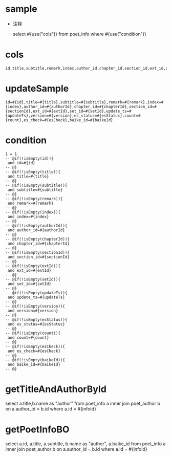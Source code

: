 
sample
===
* 注释

	select #{use("cols")} from poet_info  where  #{use("condition")}

cols
===
	id,title,subtitle,remark,index,author_id,chapter_id,section_id,ext_id,set_id,update_ts,version,es_status,count,es_check,baike_id

updateSample
===
	
	id=#{id},title=#{title},subtitle=#{subtitle},remark=#{remark},index=#{index},author_id=#{authorId},chapter_id=#{chapterId},section_id=#{sectionId},ext_id=#{extId},set_id=#{setId},update_ts=#{updateTs},version=#{version},es_status=#{esStatus},count=#{count},es_check=#{esCheck},baike_id=#{baikeId}

condition
===

	1 = 1  
	-- @if(!isEmpty(id)){
	 and id=#{id}
	-- @}
	-- @if(!isEmpty(title)){
	 and title=#{title}
	-- @}
	-- @if(!isEmpty(subtitle)){
	 and subtitle=#{subtitle}
	-- @}
	-- @if(!isEmpty(remark)){
	 and remark=#{remark}
	-- @}
	-- @if(!isEmpty(index)){
	 and index=#{index}
	-- @}
	-- @if(!isEmpty(authorId)){
	 and author_id=#{authorId}
	-- @}
	-- @if(!isEmpty(chapterId)){
	 and chapter_id=#{chapterId}
	-- @}
	-- @if(!isEmpty(sectionId)){
	 and section_id=#{sectionId}
	-- @}
	-- @if(!isEmpty(extId)){
	 and ext_id=#{extId}
	-- @}
	-- @if(!isEmpty(setId)){
	 and set_id=#{setId}
	-- @}
	-- @if(!isEmpty(updateTs)){
	 and update_ts=#{updateTs}
	-- @}
	-- @if(!isEmpty(version)){
	 and version=#{version}
	-- @}
	-- @if(!isEmpty(esStatus)){
	 and es_status=#{esStatus}
	-- @}
	-- @if(!isEmpty(count)){
	 and count=#{count}
	-- @}
	-- @if(!isEmpty(esCheck)){
	 and es_check=#{esCheck}
	-- @}
	-- @if(!isEmpty(baikeId)){
	 and baike_id=#{baikeId}
	-- @}
	
getTitleAndAuthorById
===
select a.title,b.name as "author" from poet_info a inner join poet_author b on a.author_id = b.id
where a.id = #{infoId}	


getPoetInfoBO
===
select a.id, a.title, a.subtitle, b.name as "author", a.baike_id from poet_info a 
inner join poet_author b on a.author_id = b.id
where a.id = #{infoId}